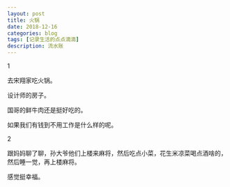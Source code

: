 ```yaml
---
layout: post
title: 火锅
date: 2018-12-16
categories: blog
tags: [记录生活的点点滴滴]
description: 流水账
---
```


1 

去宋翔家吃火锅。

设计师的房子。

国哥的鲜牛肉还是挺好吃的。

如果我们有钱到不用工作是什么样的呢。

2

跟妈妈聊了聊，孙大爷他们上楼来麻将，然后吃点小菜，花生米凉菜喝点酒啥的，然后睡一觉，再上楼麻将。

感觉挺幸福。




